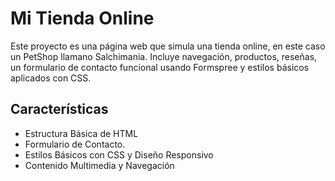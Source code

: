 # Mi Tienda Online
Este proyecto es una página web que simula una tienda online, en este caso un PetShop llamano Salchimania. Incluye navegación, productos, reseñas, un formulario de contacto funcional usando Formspree y estilos básicos aplicados con CSS.

## Características
- Estructura Básica de HTML
- Formulario de Contacto.
- Estilos Básicos con CSS y Diseño Responsivo
- Contenido Multimedia y Navegación